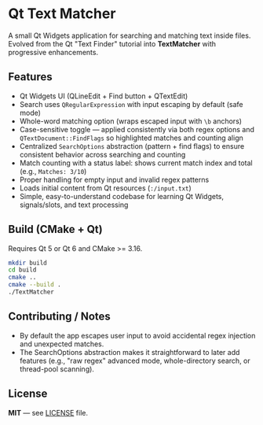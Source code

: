 # Qt Text Matcher

A small Qt Widgets application for searching and matching text inside files.
Evolved from the Qt "Text Finder" tutorial into **TextMatcher** with progressive enhancements.

## Features
- Qt Widgets UI (QLineEdit + Find button + QTextEdit)
- Search uses `QRegularExpression` with input escaping by default (safe mode)
- Whole-word matching option (wraps escaped input with `\b` anchors)
- Case-sensitive toggle — applied consistently via both regex options and
  `QTextDocument::FindFlags` so highlighted matches and counting align
- Centralized `SearchOptions` abstraction (pattern + find flags) to ensure
  consistent behavior across searching and counting
- Match counting with a status label: shows current match index and total (e.g., `Matches: 3/10`)
- Proper handling for empty input and invalid regex patterns
- Loads initial content from Qt resources (`:/input.txt`)
- Simple, easy-to-understand codebase for learning Qt Widgets, signals/slots, and text processing

## Build (CMake + Qt)
Requires Qt 5 or Qt 6 and CMake >= 3.16.

```bash
mkdir build
cd build
cmake ..
cmake --build .
./TextMatcher
```

## Contributing / Notes
- By default the app escapes user input to avoid accidental regex injection and unexpected matches.
- The SearchOptions abstraction makes it straightforward to later add features (e.g., "raw regex" advanced mode, whole-directory search, or thread-pool scanning).

## License
**MIT** — see [LICENSE]((./LICENSE.txt)) file.